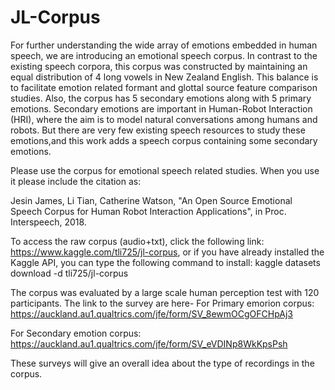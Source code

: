 # JL-Corpus
For further understanding the wide array of emotions embedded in human speech, we are introducing an emotional speech corpus. In contrast to the existing speech corpora, this corpus was constructed by maintaining an equal distribution of 4 long vowels in New Zealand English. This balance is to facilitate emotion related formant and glottal source feature comparison studies.  Also, the corpus has 5 secondary emotions along with 5 primary emotions.  Secondary emotions are important in  Human-Robot Interaction (HRI), where the aim is to model natural conversations among humans and robots. But there are very few existing speech resources to study these emotions,and this work adds a speech corpus containing some secondary emotions. 

Please use the corpus for emotional speech related studies. When you use it please include the citation as:

Jesin James, Li Tian, Catherine Watson,  "An Open Source Emotional Speech Corpus for Human Robot Interaction Applications", in Proc. Interspeech, 2018.

To access the raw corpus (audio+txt), click the following link: https://www.kaggle.com/tli725/jl-corpus, or if you have already installed the Kaggle API, you can type the following command to install: kaggle datasets download -d tli725/jl-corpus 

The corpus was evaluated by a large scale human perception test with 120 participants. The link to the survey are here-
For Primary emorion corpus:
https://auckland.au1.qualtrics.com/jfe/form/SV_8ewmOCgOFCHpAj3

For Secondary emotion corpus:
https://auckland.au1.qualtrics.com/jfe/form/SV_eVDINp8WkKpsPsh

These surveys will give an overall idea about the type of recordings in the corpus.
